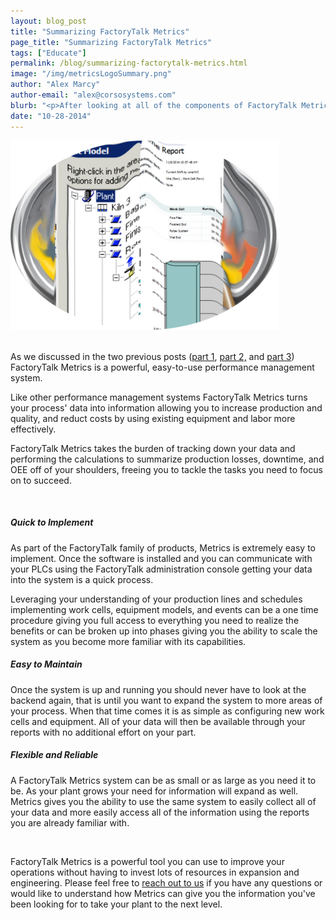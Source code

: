 ```yaml
---
layout: blog_post
title: "Summarizing FactoryTalk Metrics"
page_title: "Summarizing FactoryTalk Metrics"
tags: ["Educate"]
permalink: /blog/summarizing-factorytalk-metrics.html
image: "/img/metricsLogoSummary.png"
author: "Alex Marcy"
author-email: "alex@corsosystems.com"
blurb: "<p>After looking at all of the components of FactoryTalk Metrics, we will summarize the key benefits of using Metrics as a performance management solution for your plant.</p>"
date: "10-28-2014"
---
```


<p></p>

<img src="/img/metricsLogoSummary.png" width="430px"/>
<br/>
<br/>
<p>As we discussed in the two previous posts (<a href="/blog/factorytalk-metrics-overview.html">part 1</a>, <a href="/blog/factorytalk-metrics-backend.html">part 2,</a> and <a href="/blog/factorytalk-metrics-data-analysis.html">part 3</a>) FactoryTalk Metrics is a powerful, easy-to-use performance management system.</p>

<p>Like other performance management systems FactoryTalk Metrics turns your process' data into information allowing you to increase production and quality, and reduct costs by using existing equipment and labor more effectively.</p>

<p>FactoryTalk Metrics takes the burden of tracking down your data and performing the calculations to summarize production losses, downtime, and OEE off of your shoulders, freeing you to tackle the tasks you need to focus on to succeed.</p>
<br/>
<h5><b>Quick to Implement</b></h5>
<p>As part of the FactoryTalk family of products, Metrics is extremely easy to implement. Once the software is installed and you can communicate with your PLCs using the FactoryTalk administration console getting your data into the system is a quick process.</p>

<p>Leveraging your understanding of your production lines and schedules implementing work cells, equipment models, and events can be a one time procedure giving you full access to everything you need to realize the benefits or can be broken up into phases giving you the ability to scale the system as you become more familiar with its capabilities.</p>

<h5><b>Easy to Maintain</b></h5>
<p>Once the system is up and running you should never have to look at the backend again, that is until you want to expand the system to more areas of your process. When that time comes it is as simple as configuring new work cells and equipment. All of your data will then be available through your reports with no additional effort on your part.</p>

<h5><b>Flexible and Reliable</b></h5>
<p>A FactoryTalk Metrics system can be as small or as large as you need it to be. As your plant grows your need for information will expand as well. Metrics gives you the ability to use the same system to easily collect all of your data and more easily access all of the information using the reports you are already familiar with.</p>

<br/>

<p>FactoryTalk Metrics is a powerful tool you can use to improve your operations without having to invest lots of resources in expansion and engineering. Please feel free to <a href="mailto:alex@corsosystems.com?Subject=FactoryTalk%20Metrics">reach out to us</a> if you have any questions or would like to understand how Metrics can give you the information you've been looking for to take your plant to the next level.</p>
